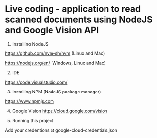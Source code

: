# Live coding - application to read scanned documents using NodeJS and Google Vision API

1) Installing NodeJS

https://github.com/nvm-sh/nvm (Linux and Mac)

https://nodejs.org/en/ (Windows, Linux and Mac)


2) IDE

https://code.visualstudio.com/


3) Installing NPM (NodeJS package manager)

https://www.npmjs.com


4) Google Vision
https://cloud.google.com/vision


5) Running this project

Add your credentions at google-cloud-credentials.json
